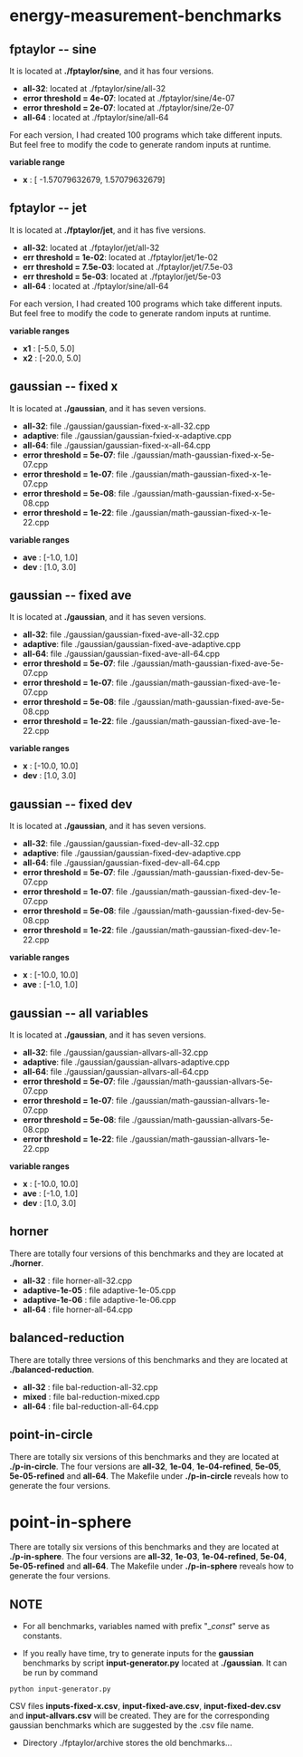 # energy-measurement-benchmarks



## fptaylor -- sine

It is located at **./fptaylor/sine**, and it has four versions. 

- **all-32**: located at ./fptaylor/sine/all-32 
- **error threshold = 4e-07**: located at ./fptaylor/sine/4e-07
- **error threshold = 2e-07**: located at ./fptaylor/sine/2e-07
- **all-64** : located at ./fptaylor/sine/all-64

For each version, I had created 100 programs which take different inputs. 
But feel free to modify the code to generate random inputs at runtime. 

**variable range** 

- **x** : [ -1.57079632679, 1.57079632679] 



## fptaylor -- jet 

It is located at **./fptaylor/jet**, and it has five versions. 

- **all-32**: located at ./fptaylor/jet/all-32 
- **err threshold = 1e-02**: located at ./fptaylor/jet/1e-02 
- **err threshold = 7.5e-03**: located at ./fptaylor/jet/7.5e-03 
- **err threshold = 5e-03**: located at ./fptaylor/jet/5e-03 
- **all-64** : located at ./fptaylor/sine/all-64 

For each version, I had created 100 programs which take different inputs. 
But feel free to modify the code to generate random inputs at runtime. 

**variable ranges**

- **x1** : [-5.0, 5.0] 
- **x2** : [-20.0, 5.0] 



## gaussian -- fixed x

It is located at **./gaussian**, and it has seven versions. 

- **all-32**: file ./gaussian/gaussian-fixed-x-all-32.cpp 
- **adaptive**: file ./gaussian/gaussian-fxied-x-adaptive.cpp 
- **all-64**: file ./gaussian/gaussian-fixed-x-all-64.cpp 
- **error threshold = 5e-07**: file ./gaussian/math-gaussian-fixed-x-5e-07.cpp 
- **error threshold = 1e-07**: file ./gaussian/math-gaussian-fixed-x-1e-07.cpp 
- **error threshold = 5e-08**: file ./gaussian/math-gaussian-fixed-x-5e-08.cpp 
- **error threshold = 1e-22**: file ./gaussian/math-gaussian-fixed-x-1e-22.cpp 

**variable ranges** 
  
- **ave** : [-1.0, 1.0] 
- **dev** : [1.0, 3.0]



## gaussian -- fixed ave 

It is located at **./gaussian**, and it has seven versions.

- **all-32**: file ./gaussian/gaussian-fixed-ave-all-32.cpp
- **adaptive**: file ./gaussian/gaussian-fixed-ave-adaptive.cpp
- **all-64**: file ./gaussian/gaussian-fixed-ave-all-64.cpp
- **error threshold = 5e-07**: file ./gaussian/math-gaussian-fixed-ave-5e-07.cpp 
- **error threshold = 1e-07**: file ./gaussian/math-gaussian-fixed-ave-1e-07.cpp 
- **error threshold = 5e-08**: file ./gaussian/math-gaussian-fixed-ave-5e-08.cpp 
- **error threshold = 1e-22**: file ./gaussian/math-gaussian-fixed-ave-1e-22.cpp 

**variable ranges**

- **x** : [-10.0, 10.0]
- **dev** : [1.0, 3.0] 



## gaussian -- fixed dev 

It is located at **./gaussian**, and it has seven versions.

- **all-32**: file ./gaussian/gaussian-fixed-dev-all-32.cpp
- **adaptive**: file ./gaussian/gaussian-fixed-dev-adaptive.cpp
- **all-64**: file ./gaussian/gaussian-fixed-dev-all-64.cpp
- **error threshold = 5e-07**: file ./gaussian/math-gaussian-fixed-dev-5e-07.cpp 
- **error threshold = 1e-07**: file ./gaussian/math-gaussian-fixed-dev-1e-07.cpp 
- **error threshold = 5e-08**: file ./gaussian/math-gaussian-fixed-dev-5e-08.cpp 
- **error threshold = 1e-22**: file ./gaussian/math-gaussian-fixed-dev-1e-22.cpp 

**variable ranges**

- **x** : [-10.0, 10.0]
- **ave** : [-1.0, 1.0] 



## gaussian -- all variables 

It is located at **./gaussian**, and it has seven versions.

- **all-32**: file ./gaussian/gaussian-allvars-all-32.cpp
- **adaptive**: file ./gaussian/gaussian-allvars-adaptive.cpp
- **all-64**: file ./gaussian/gaussian-allvars-all-64.cpp
- **error threshold = 5e-07**: file ./gaussian/math-gaussian-allvars-5e-07.cpp 
- **error threshold = 1e-07**: file ./gaussian/math-gaussian-allvars-1e-07.cpp 
- **error threshold = 5e-08**: file ./gaussian/math-gaussian-allvars-5e-08.cpp 
- **error threshold = 1e-22**: file ./gaussian/math-gaussian-allvars-1e-22.cpp 

**variable ranges**

- **x** : [-10.0, 10.0]
- **ave** : [-1.0, 1.0] 
- **dev** : [1.0, 3.0] 



## horner 

There are totally four versions of this benchmarks and they are located at **./horner**. 

- **all-32** : file horner-all-32.cpp 
- **adaptive-1e-05** : file adaptive-1e-05.cpp 
- **adaptive-1e-06** : file adaptive-1e-06.cpp 
- **all-64** : file horner-all-64.cpp 



## balanced-reduction 

There are totally three versions of this benchmarks and they are located at **./balanced-reduction**. 

- **all-32** : file bal-reduction-all-32.cpp  
- **mixed** : file bal-reduction-mixed.cpp 
- **all-64** : file bal-reduction-all-64.cpp 



## point-in-circle

There are totally six versions of this benchmarks and they are located at **./p-in-circle**. 
The four versions are **all-32**, **1e-04**, **1e-04-refined**, **5e-05**, **5e-05-refined** and **all-64**. 
The Makefile under **./p-in-circle** reveals how to generate the four versions. 



# point-in-sphere 

There are totally six versions of this benchmarks and they are located at **./p-in-sphere**. 
The four versions are **all-32**, **1e-03**, **1e-04-refined**, **5e-04**, **5e-05-refined** and **all-64**. 
The Makefile under **./p-in-sphere** reveals how to generate the four versions. 



## NOTE 

- For all benchmarks, variables named with prefix "__const_" serve as constants. 


- If you really have time, try to generate inputs for the **gaussian** benchmarks by script **input-generator.py** located at **./gaussian**. 
It can be run by command 

```
python input-generator.py
```

CSV files **inputs-fixed-x.csv**, **input-fixed-ave.csv**, **input-fixed-dev.csv** and **input-allvars.csv** will be created. 
They are for the corresponding gaussian benchmarks which are suggested by the .csv file name. 


- Directory ./fptaylor/archive stores the old benchmarks... 


